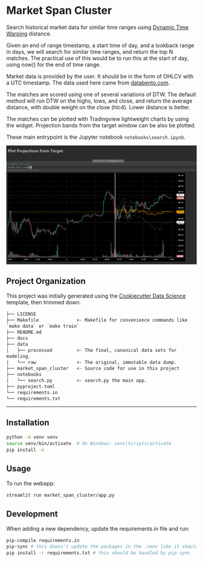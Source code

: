 # Market Span Cluster

Search historical market data for similar time ranges using [Dynamic Time Warping](https://en.wikipedia.org/wiki/) distance.

Given an end of range timestamp, a start time of day, and a lookback range in days, we will search
for similar time ranges, and return the top N matches. The practical use of this would be to run this at the start of day,
using now() for the end of time range.

Market data is provided by the user. It should be in the form of OHLCV with a UTC timestamp. The data used here came from
[databento.com](https://databento.com).

The matches are scored using one of several variations of DTW. The default method will run DTW on the highs, lows,
and close, and return the average distance, with double weight on the close (hlc4). Lower distance is better.

The matches can be plotted with Tradingview lightweight charts by using the widget. Projection bands from the target window
can be also be plotted.

These main entrypoint is the Jupyter notebook `notebooks\search.ipynb`.

![Projection](docs/projection.png)

## Project Organization
This project was initially generated using the [Cookiecutter Data Science](https://cookiecutter-data-science.drivendata.org) 
template, then trimmed down.

```
├── LICENSE
├── Makefile              <- Makefile for convenience commands like `make data` or `make train`
├── README.md
├── docs 
├── data
│   ├── processed         <- The final, canonical data sets for modeling.
│   └── raw               <- The original, immutable data dump.
├── market_span_cluster   <- Source code for use in this project
├── notebooks
│   └── search.py         <- search.py the main app.
├── pyproject.toml
└── requirements.in
└── requirements.txt
```
--------

## Installation

```bash
python -m venv venv
source venv/bin/activate  # On Windows: venv\Scripts\activate
pip install -e 
```

## Usage
To run the webapp:
```bash
streamlit run market_span_cluster/app.py
```
## Development
When adding a new dependency, update the requirements.in file and run:
```bash
pip-compile requirements.in
pip-sync # this doesn't update the packages in the .venv like it should
pip install -r requirements.txt # this should be handled by pip-sync
```
